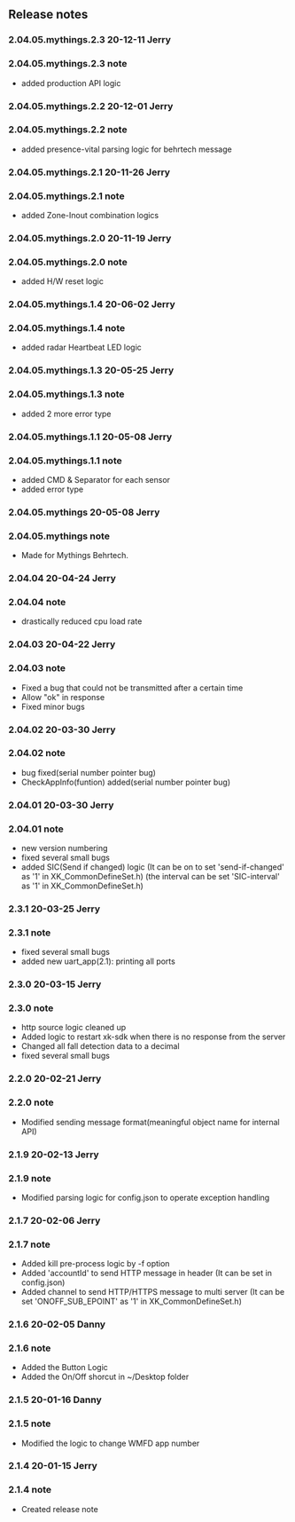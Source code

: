 ## Release notes

### 2.04.05.mythings.2.3   20-12-11    Jerry
### 2.04.05.mythings.2.3   note
* added production API logic


### 2.04.05.mythings.2.2   20-12-01    Jerry
### 2.04.05.mythings.2.2   note
* added presence-vital parsing logic for behrtech message


### 2.04.05.mythings.2.1   20-11-26    Jerry
### 2.04.05.mythings.2.1   note
* added Zone-Inout combination logics


### 2.04.05.mythings.2.0   20-11-19    Jerry
### 2.04.05.mythings.2.0   note
* added H/W reset logic


### 2.04.05.mythings.1.4   20-06-02    Jerry
### 2.04.05.mythings.1.4   note
* added radar Heartbeat LED logic


### 2.04.05.mythings.1.3   20-05-25    Jerry
### 2.04.05.mythings.1.3   note
* added 2 more error type


### 2.04.05.mythings.1.1   20-05-08    Jerry
### 2.04.05.mythings.1.1   note
* added CMD & Separator for each sensor
* added error type


### 2.04.05.mythings   20-05-08    Jerry
### 2.04.05.mythings   note
* Made for Mythings Behrtech.


### 2.04.04   20-04-24    Jerry
### 2.04.04   note
* drastically reduced cpu load rate


### 2.04.03   20-04-22    Jerry
### 2.04.03   note
* Fixed a bug that could not be transmitted after a certain time
* Allow "ok" in response
* Fixed minor bugs 


### 2.04.02   20-03-30    Jerry
### 2.04.02   note
* bug fixed(serial number pointer bug)
* CheckAppInfo(funtion) added(serial number pointer bug)


### 2.04.01   20-03-30    Jerry
### 2.04.01   note
* new version numbering
* fixed several small bugs
* added SIC(Send if changed) logic (It can be on to set 'send-if-changed' as '1' in XK_CommonDefineSet.h)
  (the interval can be set 'SIC-interval' as '1' in XK_CommonDefineSet.h) 


### 2.3.1   20-03-25    Jerry
### 2.3.1   note
* fixed several small bugs
* added new uart_app(2.1): printing all ports


### 2.3.0   20-03-15    Jerry
### 2.3.0   note
* http source logic cleaned up
* Added logic to restart xk-sdk when there is no response from the server
* Changed all fall detection data to a decimal
* fixed several small bugs


### 2.2.0   20-02-21    Jerry
### 2.2.0   note
* Modified sending message format(meaningful object name for internal API)


### 2.1.9   20-02-13    Jerry
### 2.1.9   note
* Modified parsing logic for config.json to operate exception handling


### 2.1.7   20-02-06    Jerry
### 2.1.7   note
* Added kill pre-process logic by -f option
* Added 'accountId' to send HTTP message in header (It can be set in config.json)
* Added channel to send HTTP/HTTPS message to multi server (It can be set 'ONOFF_SUB_EPOINT' as '1' in XK_CommonDefineSet.h)


### 2.1.6   20-02-05    Danny
### 2.1.6   note
* Added the Button Logic
* Added the On/Off shorcut in ~/Desktop folder


### 2.1.5   20-01-16    Danny
### 2.1.5   note
* Modified the logic to change WMFD app number 


### 2.1.4   20-01-15    Jerry
### 2.1.4   note
* Created release note 